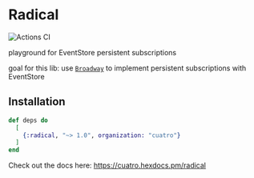 # Radical

![Actions CI](https://github.com/NFIBrokerage/radical/workflows/Actions%20CI/badge.svg)

playground for EventStore persistent subscriptions

goal for this lib: use [`Broadway`](https://hexdocs.pm/broadway/Broadway.html)
to implement persistent subscriptions with EventStore

## Installation

```elixir
def deps do
  [
    {:radical, "~> 1.0", organization: "cuatro"}
  ]
end
```

Check out the docs here: https://cuatro.hexdocs.pm/radical

<!-- # Generated by Elixir.Gaas.Generators.Simple.Readme
 -->
